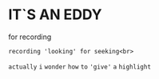 # IT\`S AN EDDY
for recording

    recording 'looking' for seeking<br>
`actually` `i` `wonder` `how` `to` `'give'` `a` `highlight`
